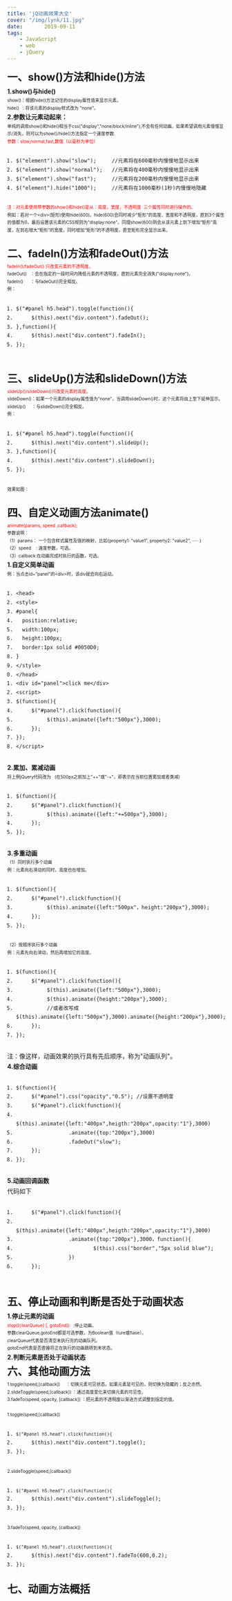 ```yaml
---
title: 'jQ动画效果大全'
cover: "/img/lynk/11.jpg"
date:       2019-09-11
tags:
	- JavaScript
	- web
	- jQuery
---
```

<div class="htmledit_views" id="content_views">
                                            
<div style="line-height:1.75;"><strong><span style="font-size:24px;">一、show()方法和hide()方法</span></strong></div>
<div style="line-height:1.75;font-size:14px;"><span style="font-weight:bold;">1.show()与hide()</span></div>
<div style="line-height:1.75;"><span style="font-size:10px;">show()：根据hide()方法记住的display属性值来显示元素。</span></div>
<div style="line-height:1.75;"><span style="font-size:10px;">hide() &nbsp; : 将该元素的display样式改为 "none"。</span></div>
<div style="line-height:1.75;font-size:14px;"><img src="" alt="" style="font-size:12px;"><img src="https://img-blog.csdn.net/20171220040927323" alt=""></div>
<div style="line-height:1.75;font-size:14px;"><span style="font-weight:bold;">2.参数让元素动起来：</span></div>
<div style="line-height:1.75;"><span style="font-size:10px;">单纯的调用show()和hide()相当于css("display","none/block/inline"),不会有任何动画。如果希望调用元素慢慢显示/消失，则可以为show()/hide()方法指定一个速度参数.</span></div>
<div style="line-height:1.75;"><span style="font-size:10px;color:#ff0000;">参数：slow,normal,fast,数值（以毫秒为单位）</span></div>
<div style="line-height:1.75;"><pre><code class="hljs javascript"><ol class="hljs-ln"><li><div class="hljs-ln-numbers"><div class="hljs-ln-line hljs-ln-n" data-line-number="1"></div></div><div class="hljs-ln-code"><div class="hljs-ln-line">$(<span class="hljs-string">"element"</span>).show(<span class="hljs-string">"slow"</span>);     <span class="hljs-comment">//元素将在600毫秒内慢慢地显示出来</span></div></div></li><li><div class="hljs-ln-numbers"><div class="hljs-ln-line hljs-ln-n" data-line-number="2"></div></div><div class="hljs-ln-code"><div class="hljs-ln-line">$(<span class="hljs-string">"element"</span>).show(<span class="hljs-string">"normal"</span>);   <span class="hljs-comment">//元素将在400毫秒内慢慢地显示出来</span></div></div></li><li><div class="hljs-ln-numbers"><div class="hljs-ln-line hljs-ln-n" data-line-number="3"></div></div><div class="hljs-ln-code"><div class="hljs-ln-line">$(<span class="hljs-string">"element"</span>).show(<span class="hljs-string">"fast"</span>);     <span class="hljs-comment">//元素将在200毫秒内慢慢地显示出来</span></div></div></li><li><div class="hljs-ln-numbers"><div class="hljs-ln-line hljs-ln-n" data-line-number="4"></div></div><div class="hljs-ln-code"><div class="hljs-ln-line">$(<span class="hljs-string">"element"</span>).hide(<span class="hljs-string">"1000"</span>);     <span class="hljs-comment">//元素将在1000毫秒(1秒)内慢慢地隐藏</span></div></div></li></ol></code><div class="hljs-button signin" data-title="登录后复制" onclick="hljs.signin(event)"></div></pre><span style="font-size:10px;color:#ff0000;">注：对元素使用带参数的show()和hide()是从：高度，宽度，不透明度 &nbsp;三个属性同时进行操作的。</span></div>
<div style="line-height:1.75;"><span style="font-size:10px;">例如：若对一个&lt;div&gt;(矩形)使用hide(600)。hide(600)会同时减少"矩形"的高度、宽度和不透明度，直到3个属性的值都为0，最后设置该元素的CSS规则为"display:none"。同理show(600)则会从该元素上到下增加“矩形”高度，左到右增大“矩形”的宽度，同时增加“矩形”的不透明度，直至矩形完全显示出来。</span></div>
<div style="line-height:1.75;font-size:14px;"><br></div>
<div style="line-height:1.75;"><strong><span style="font-size:24px;">二、fadeIn()方法和fadeOut()方法</span></strong></div>
<div style="line-height:1.75;"><span style="font-size:10px;color:#ff0000;">fadeIn()/fadeOut() 只改变元素的不透明度。</span></div>
<div style="line-height:1.75;"><span style="font-size:10px;">fadeOut() &nbsp; ：会在指定的一段时间内降低元素的不透明度，直到元素完全消失("display:none")。</span></div>
<div style="line-height:1.75;"><span style="font-size:10px;">fadeIn() &nbsp; &nbsp; &nbsp;：与fadeOut()完全相反。</span></div>
<div style="line-height:1.75;"><span><span style="font-size:10px;">例：</span></span></div>
<div style="line-height:1.75;"><pre><code class="hljs javascript"><ol class="hljs-ln"><li><div class="hljs-ln-numbers"><div class="hljs-ln-line hljs-ln-n" data-line-number="1"></div></div><div class="hljs-ln-code"><div class="hljs-ln-line">$(<span class="hljs-string">"#panel h5.head"</span>).toggle(<span class="hljs-function"><span class="hljs-keyword">function</span>(<span class="hljs-params"></span>)</span>{</div></div></li><li><div class="hljs-ln-numbers"><div class="hljs-ln-line hljs-ln-n" data-line-number="2"></div></div><div class="hljs-ln-code"><div class="hljs-ln-line">     $(<span class="hljs-keyword">this</span>).next(<span class="hljs-string">"div.content"</span>).fadeOut();</div></div></li><li><div class="hljs-ln-numbers"><div class="hljs-ln-line hljs-ln-n" data-line-number="3"></div></div><div class="hljs-ln-code"><div class="hljs-ln-line">},<span class="hljs-function"><span class="hljs-keyword">function</span>(<span class="hljs-params"></span>)</span>{</div></div></li><li><div class="hljs-ln-numbers"><div class="hljs-ln-line hljs-ln-n" data-line-number="4"></div></div><div class="hljs-ln-code"><div class="hljs-ln-line">     $(<span class="hljs-keyword">this</span>).next(<span class="hljs-string">"div.content"</span>).fadeIn();</div></div></li><li><div class="hljs-ln-numbers"><div class="hljs-ln-line hljs-ln-n" data-line-number="5"></div></div><div class="hljs-ln-code"><div class="hljs-ln-line">});</div></div></li></ol></code><div class="hljs-button signin" data-title="登录后复制" onclick="hljs.signin(event)"></div></pre></div>
<div style="line-height:1.75;font-size:14px;"><span style="font-size:12px;color:rgb(51,51,51);"><img src="https://img-blog.csdn.net/20171220040829803" alt=""></span></div>
<div style="line-height:1.75;font-size:14px;"><span style="font-size:12px;color:rgb(51,51,51);"><br></span></div>
<div><img src="" alt=""></div>
<div style="line-height:1.75;"><strong><span style="font-size:24px;">三、slideUp()方法和slideDown()方法</span></strong></div>
<div style="line-height:1.75;"><span style="font-size:10px;color:#ff0000;">slideUp()/slideDown()只改变元素的高度。</span></div>
<div style="line-height:1.75;"><span style="font-size:10px;">slideDown()：如果一个元素的display属性值为"none"，当调用slideDown()时，这个元素将由上至下延伸显示。</span></div>
<div style="line-height:1.75;"><span style="font-size:10px;">slideUp() &nbsp; &nbsp; ：与slideDown()完全相反。</span></div>
<div style="line-height:1.75;"><span style="font-size:10px;">例：</span></div>
<div style="line-height:1.75;"><pre><code class="hljs javascript"><ol class="hljs-ln"><li><div class="hljs-ln-numbers"><div class="hljs-ln-line hljs-ln-n" data-line-number="1"></div></div><div class="hljs-ln-code"><div class="hljs-ln-line">$(<span class="hljs-string">"#panel h5.head"</span>).toggle(<span class="hljs-function"><span class="hljs-keyword">function</span>(<span class="hljs-params"></span>)</span>{</div></div></li><li><div class="hljs-ln-numbers"><div class="hljs-ln-line hljs-ln-n" data-line-number="2"></div></div><div class="hljs-ln-code"><div class="hljs-ln-line">     $(<span class="hljs-keyword">this</span>).next(<span class="hljs-string">"div.content"</span>).slideUp();</div></div></li><li><div class="hljs-ln-numbers"><div class="hljs-ln-line hljs-ln-n" data-line-number="3"></div></div><div class="hljs-ln-code"><div class="hljs-ln-line">},<span class="hljs-function"><span class="hljs-keyword">function</span>(<span class="hljs-params"></span>)</span>{</div></div></li><li><div class="hljs-ln-numbers"><div class="hljs-ln-line hljs-ln-n" data-line-number="4"></div></div><div class="hljs-ln-code"><div class="hljs-ln-line">     $(<span class="hljs-keyword">this</span>).next(<span class="hljs-string">"div.content"</span>).slideDown();</div></div></li><li><div class="hljs-ln-numbers"><div class="hljs-ln-line hljs-ln-n" data-line-number="5"></div></div><div class="hljs-ln-code"><div class="hljs-ln-line">});</div></div></li></ol></code><div class="hljs-button signin" data-title="登录后复制" onclick="hljs.signin(event)"></div></pre><span style="font-size:10px;">效果如图：</span></div>
<div style="line-height:1.75;font-size:14px;"><img src="https://img-blog.csdn.net/20171220040805164" alt=""></div>
<div style="line-height:1.75;font-size:14px;"><br></div>
<div style="line-height:1.75;">
<div style="line-height:1.75;"><strong><span style="font-size:24px;">四、自定义动画方法animate()</span></strong></div>
<div style="line-height:1.75;"><span style="color:rgb(227,0,0);"><span style="font-size:10px;">animate(params, speed ,callback);</span></span></div>
<div style="line-height:1.75;"><span style="font-size:10px;">参数说明：</span></div>
<div style="line-height:1.75;"><span style="font-size:10px;">（1）params： 一个包含样式属性及值的映射，比如{property1: "value1", property2: "value2", ····· }</span></div>
<div style="line-height:1.75;"><span style="font-size:10px;">（2）speed &nbsp; &nbsp;: 速度参数，可选。</span></div>
<div style="line-height:1.75;"><span style="font-size:10px;">（3）callback:在动画完成时执行的函数，可选。</span></div>
<div style="font-size:14px;line-height:1.75;"><span style="font-weight:bold;">1.自定义简单动画</span></div>
<div style="line-height:1.75;"><span style="font-size:10px;">例：当点击id="panel"的&lt;div&gt;时，该div就会向右运动。</span></div>
<div style="line-height:1.75;"><pre><code class="hljs xml"><ol class="hljs-ln"><li><div class="hljs-ln-numbers"><div class="hljs-ln-line hljs-ln-n" data-line-number="1"></div></div><div class="hljs-ln-code"><div class="hljs-ln-line"><span class="hljs-tag">&lt;<span class="hljs-name">head</span>&gt;</span></div></div></li><li><div class="hljs-ln-numbers"><div class="hljs-ln-line hljs-ln-n" data-line-number="2"></div></div><div class="hljs-ln-code"><div class="hljs-ln-line"><span class="hljs-tag">&lt;<span class="hljs-name">style</span>&gt;</span><span class="css"></span></div></div></li><li><div class="hljs-ln-numbers"><div class="hljs-ln-line hljs-ln-n" data-line-number="3"></div></div><div class="hljs-ln-code"><div class="hljs-ln-line"><span class="hljs-selector-id">#panel</span>{</div></div></li><li><div class="hljs-ln-numbers"><div class="hljs-ln-line hljs-ln-n" data-line-number="4"></div></div><div class="hljs-ln-code"><div class="hljs-ln-line">  <span class="hljs-attribute">position</span>:relative;</div></div></li><li><div class="hljs-ln-numbers"><div class="hljs-ln-line hljs-ln-n" data-line-number="5"></div></div><div class="hljs-ln-code"><div class="hljs-ln-line">  <span class="hljs-attribute">width</span>:<span class="hljs-number">100px</span>;</div></div></li><li><div class="hljs-ln-numbers"><div class="hljs-ln-line hljs-ln-n" data-line-number="6"></div></div><div class="hljs-ln-code"><div class="hljs-ln-line">  <span class="hljs-attribute">height</span>:<span class="hljs-number">100px</span>;</div></div></li><li><div class="hljs-ln-numbers"><div class="hljs-ln-line hljs-ln-n" data-line-number="7"></div></div><div class="hljs-ln-code"><div class="hljs-ln-line">  <span class="hljs-attribute">border</span>:<span class="hljs-number">1px</span> solid <span class="hljs-number">#0050D0</span>;</div></div></li><li><div class="hljs-ln-numbers"><div class="hljs-ln-line hljs-ln-n" data-line-number="8"></div></div><div class="hljs-ln-code"><div class="hljs-ln-line">}</div></div></li><li><div class="hljs-ln-numbers"><div class="hljs-ln-line hljs-ln-n" data-line-number="9"></div></div><div class="hljs-ln-code"><div class="hljs-ln-line"><span class="hljs-tag">&lt;/<span class="hljs-name">style</span>&gt;</span></div></div></li><li><div class="hljs-ln-numbers"><div class="hljs-ln-line hljs-ln-n" data-line-number="10"></div></div><div class="hljs-ln-code"><div class="hljs-ln-line"><span class="hljs-tag">&lt;/<span class="hljs-name">head</span>&gt;</span></div></div></li><li><div class="hljs-ln-numbers"><div class="hljs-ln-line hljs-ln-n" data-line-number="11"></div></div><div class="hljs-ln-code"><div class="hljs-ln-line"><span class="hljs-tag">&lt;<span class="hljs-name">div</span> <span class="hljs-attr">id</span>=<span class="hljs-string">"panel"</span>&gt;</span>click me<span class="hljs-tag">&lt;/<span class="hljs-name">div</span>&gt;</span></div></div></li><li><div class="hljs-ln-numbers"><div class="hljs-ln-line hljs-ln-n" data-line-number="12"></div></div><div class="hljs-ln-code"><div class="hljs-ln-line"><span class="hljs-tag">&lt;<span class="hljs-name">script</span>&gt;</span><span class="javascript"></span></div></div></li><li><div class="hljs-ln-numbers"><div class="hljs-ln-line hljs-ln-n" data-line-number="13"></div></div><div class="hljs-ln-code"><div class="hljs-ln-line">$(<span class="hljs-function"><span class="hljs-keyword">function</span>(<span class="hljs-params"></span>)</span>{</div></div></li><li><div class="hljs-ln-numbers"><div class="hljs-ln-line hljs-ln-n" data-line-number="14"></div></div><div class="hljs-ln-code"><div class="hljs-ln-line">     $(<span class="hljs-string">"#panel"</span>).click(<span class="hljs-function"><span class="hljs-keyword">function</span>(<span class="hljs-params"></span>)</span>{</div></div></li><li><div class="hljs-ln-numbers"><div class="hljs-ln-line hljs-ln-n" data-line-number="15"></div></div><div class="hljs-ln-code"><div class="hljs-ln-line">          $(<span class="hljs-keyword">this</span>).animate({<span class="hljs-attr">left</span>:<span class="hljs-string">"500px"</span>},<span class="hljs-number">3000</span>);</div></div></li><li><div class="hljs-ln-numbers"><div class="hljs-ln-line hljs-ln-n" data-line-number="16"></div></div><div class="hljs-ln-code"><div class="hljs-ln-line">     });</div></div></li><li><div class="hljs-ln-numbers"><div class="hljs-ln-line hljs-ln-n" data-line-number="17"></div></div><div class="hljs-ln-code"><div class="hljs-ln-line">});</div></div></li><li><div class="hljs-ln-numbers"><div class="hljs-ln-line hljs-ln-n" data-line-number="18"></div></div><div class="hljs-ln-code"><div class="hljs-ln-line"><span class="hljs-tag">&lt;/<span class="hljs-name">script</span>&gt;</span></div></div></li></ol></code><div class="hljs-button signin" data-title="登录后复制" onclick="hljs.signin(event)"></div></pre><span style="font-size:14px;"><strong>2.累加、累减动画</strong></span></div>
<div style="line-height:1.75;"><span style="font-size:10px;">将上例jQuery代码改为 &nbsp; (在500px之前加上"+="或"-="，即表示在当前位置累加或者类减)</span></div>
<div style="line-height:1.75;"><pre><code class="hljs javascript"><ol class="hljs-ln"><li><div class="hljs-ln-numbers"><div class="hljs-ln-line hljs-ln-n" data-line-number="1"></div></div><div class="hljs-ln-code"><div class="hljs-ln-line">$(<span class="hljs-function"><span class="hljs-keyword">function</span>(<span class="hljs-params"></span>)</span>{</div></div></li><li><div class="hljs-ln-numbers"><div class="hljs-ln-line hljs-ln-n" data-line-number="2"></div></div><div class="hljs-ln-code"><div class="hljs-ln-line">     $(<span class="hljs-string">"#panel"</span>).click(<span class="hljs-function"><span class="hljs-keyword">function</span>(<span class="hljs-params"></span>)</span>{</div></div></li><li><div class="hljs-ln-numbers"><div class="hljs-ln-line hljs-ln-n" data-line-number="3"></div></div><div class="hljs-ln-code"><div class="hljs-ln-line">          $(<span class="hljs-keyword">this</span>).animate({<span class="hljs-attr">left</span>:<span class="hljs-string">"+=500px"</span>},<span class="hljs-number">3000</span>);</div></div></li><li><div class="hljs-ln-numbers"><div class="hljs-ln-line hljs-ln-n" data-line-number="4"></div></div><div class="hljs-ln-code"><div class="hljs-ln-line">     });</div></div></li><li><div class="hljs-ln-numbers"><div class="hljs-ln-line hljs-ln-n" data-line-number="5"></div></div><div class="hljs-ln-code"><div class="hljs-ln-line">});</div></div></li></ol></code><div class="hljs-button signin" data-title="登录后复制" onclick="hljs.signin(event)"></div></pre><span style="font-size:14px;"><strong>3.多重动画</strong></span></div>
<div style="line-height:1.75;"><span style="font-size:10px;">（1）同时执行多个动画</span></div>
<div style="line-height:1.75;"><span style="font-size:10px;">例：元素向右滑动的同时，高度也在增加。</span></div>
<div style="line-height:1.75;"><pre><code class="hljs javascript"><ol class="hljs-ln"><li><div class="hljs-ln-numbers"><div class="hljs-ln-line hljs-ln-n" data-line-number="1"></div></div><div class="hljs-ln-code"><div class="hljs-ln-line">$(<span class="hljs-function"><span class="hljs-keyword">function</span>(<span class="hljs-params"></span>)</span>{</div></div></li><li><div class="hljs-ln-numbers"><div class="hljs-ln-line hljs-ln-n" data-line-number="2"></div></div><div class="hljs-ln-code"><div class="hljs-ln-line">     $(<span class="hljs-string">"#panel"</span>).click(<span class="hljs-function"><span class="hljs-keyword">function</span>(<span class="hljs-params"></span>)</span>{</div></div></li><li><div class="hljs-ln-numbers"><div class="hljs-ln-line hljs-ln-n" data-line-number="3"></div></div><div class="hljs-ln-code"><div class="hljs-ln-line">          $(<span class="hljs-keyword">this</span>).animate({<span class="hljs-attr">left</span>:<span class="hljs-string">"500px"</span>，height:<span class="hljs-string">"200px"</span>},<span class="hljs-number">3000</span>);</div></div></li><li><div class="hljs-ln-numbers"><div class="hljs-ln-line hljs-ln-n" data-line-number="4"></div></div><div class="hljs-ln-code"><div class="hljs-ln-line">     });</div></div></li><li><div class="hljs-ln-numbers"><div class="hljs-ln-line hljs-ln-n" data-line-number="5"></div></div><div class="hljs-ln-code"><div class="hljs-ln-line">});</div></div></li></ol></code><div class="hljs-button signin" data-title="登录后复制" onclick="hljs.signin(event)"></div></pre><span style="font-size:10px;">（2）按顺序执行多个动画</span></div>
<div style="line-height:1.75;"><span style="font-size:10px;">例：元素先向右滑动，然后再增加它的高度。</span></div>
<div style="line-height:1.75;"><pre><code class="hljs javascript"><ol class="hljs-ln"><li><div class="hljs-ln-numbers"><div class="hljs-ln-line hljs-ln-n" data-line-number="1"></div></div><div class="hljs-ln-code"><div class="hljs-ln-line">$(<span class="hljs-function"><span class="hljs-keyword">function</span>(<span class="hljs-params"></span>)</span>{</div></div></li><li><div class="hljs-ln-numbers"><div class="hljs-ln-line hljs-ln-n" data-line-number="2"></div></div><div class="hljs-ln-code"><div class="hljs-ln-line">     $(<span class="hljs-string">"#panel"</span>).click(<span class="hljs-function"><span class="hljs-keyword">function</span>(<span class="hljs-params"></span>)</span>{</div></div></li><li><div class="hljs-ln-numbers"><div class="hljs-ln-line hljs-ln-n" data-line-number="3"></div></div><div class="hljs-ln-code"><div class="hljs-ln-line">          $(<span class="hljs-keyword">this</span>).animate({<span class="hljs-attr">left</span>:<span class="hljs-string">"500px"</span>},<span class="hljs-number">3000</span>);</div></div></li><li><div class="hljs-ln-numbers"><div class="hljs-ln-line hljs-ln-n" data-line-number="4"></div></div><div class="hljs-ln-code"><div class="hljs-ln-line">          $(<span class="hljs-keyword">this</span>).animate({<span class="hljs-attr">height</span>:<span class="hljs-string">"200px"</span>},<span class="hljs-number">3000</span>);</div></div></li><li><div class="hljs-ln-numbers"><div class="hljs-ln-line hljs-ln-n" data-line-number="5"></div></div><div class="hljs-ln-code"><div class="hljs-ln-line">          <span class="hljs-comment">//或者改写成 $(this).animate({left:"500px"},3000).animate({height:"200px"},3000);</span></div></div></li><li><div class="hljs-ln-numbers"><div class="hljs-ln-line hljs-ln-n" data-line-number="6"></div></div><div class="hljs-ln-code"><div class="hljs-ln-line">     });</div></div></li><li><div class="hljs-ln-numbers"><div class="hljs-ln-line hljs-ln-n" data-line-number="7"></div></div><div class="hljs-ln-code"><div class="hljs-ln-line">});</div></div></li></ol></code><div class="hljs-button signin" data-title="登录后复制" onclick="hljs.signin(event)"></div></pre>注：像这样，动画效果的执行具有先后顺序，称为"动画队列"。</div>
<div style="font-size:14px;line-height:1.75;"><span style="font-weight:bold;">4.综合动画</span></div>
<div style="font-size:14px;line-height:1.75;"><span style="font-weight:bold;"><img src="https://img-blog.csdn.net/20171220042852742" alt=""></span></div>
<div style="font-size:14px;"><img src="" alt=""></div>
<div style="line-height:1.75;"><pre><code class="hljs javascript"><ol class="hljs-ln"><li><div class="hljs-ln-numbers"><div class="hljs-ln-line hljs-ln-n" data-line-number="1"></div></div><div class="hljs-ln-code"><div class="hljs-ln-line">$(<span class="hljs-function"><span class="hljs-keyword">function</span>(<span class="hljs-params"></span>)</span>{</div></div></li><li><div class="hljs-ln-numbers"><div class="hljs-ln-line hljs-ln-n" data-line-number="2"></div></div><div class="hljs-ln-code"><div class="hljs-ln-line">     $(<span class="hljs-string">"#panel"</span>).css(<span class="hljs-string">"opacity"</span>,<span class="hljs-string">"0.5"</span>); <span class="hljs-comment">//设置不透明度</span></div></div></li><li><div class="hljs-ln-numbers"><div class="hljs-ln-line hljs-ln-n" data-line-number="3"></div></div><div class="hljs-ln-code"><div class="hljs-ln-line">     $(<span class="hljs-string">"#panel"</span>).click(<span class="hljs-function"><span class="hljs-keyword">function</span>(<span class="hljs-params"></span>)</span>{</div></div></li><li><div class="hljs-ln-numbers"><div class="hljs-ln-line hljs-ln-n" data-line-number="4"></div></div><div class="hljs-ln-code"><div class="hljs-ln-line">          $(<span class="hljs-keyword">this</span>).animate({<span class="hljs-attr">left</span>:<span class="hljs-string">"400px"</span>,<span class="hljs-attr">heigth</span>:<span class="hljs-string">"200px"</span>,<span class="hljs-attr">opacity</span>:<span class="hljs-string">"1"</span>},<span class="hljs-number">3000</span>)</div></div></li><li><div class="hljs-ln-numbers"><div class="hljs-ln-line hljs-ln-n" data-line-number="5"></div></div><div class="hljs-ln-code"><div class="hljs-ln-line">                 .animate({<span class="hljs-attr">top</span>:<span class="hljs-string">"200px"</span>},<span class="hljs-number">3000</span>)</div></div></li><li><div class="hljs-ln-numbers"><div class="hljs-ln-line hljs-ln-n" data-line-number="6"></div></div><div class="hljs-ln-code"><div class="hljs-ln-line">                 .fadeOut(<span class="hljs-string">"slow"</span>);</div></div></li><li><div class="hljs-ln-numbers"><div class="hljs-ln-line hljs-ln-n" data-line-number="7"></div></div><div class="hljs-ln-code"><div class="hljs-ln-line">     });</div></div></li><li><div class="hljs-ln-numbers"><div class="hljs-ln-line hljs-ln-n" data-line-number="8"></div></div><div class="hljs-ln-code"><div class="hljs-ln-line">});</div></div></li></ol></code><div class="hljs-button signin" data-title="登录后复制" onclick="hljs.signin(event)"></div></pre><span style="font-size:14px;"><strong>5.动画回调函数</strong></span></div>
<div style="line-height:1.75;"><span style="font-size:14px;"><strong><img src="https://img-blog.csdn.net/20171220042916689" alt=""><br></strong></span></div>
<div style="font-size:14px;"><img src="" alt=""></div>
<div style="line-height:1.75;">代码如下<pre><code class="hljs javascript"><ol class="hljs-ln"><li><div class="hljs-ln-numbers"><div class="hljs-ln-line hljs-ln-n" data-line-number="1"></div></div><div class="hljs-ln-code"><div class="hljs-ln-line">     $(<span class="hljs-string">"#panel"</span>).click(<span class="hljs-function"><span class="hljs-keyword">function</span>(<span class="hljs-params"></span>)</span>{</div></div></li><li><div class="hljs-ln-numbers"><div class="hljs-ln-line hljs-ln-n" data-line-number="2"></div></div><div class="hljs-ln-code"><div class="hljs-ln-line">          $(<span class="hljs-keyword">this</span>).animate({<span class="hljs-attr">left</span>:<span class="hljs-string">"400px"</span>,<span class="hljs-attr">heigth</span>:<span class="hljs-string">"200px"</span>,<span class="hljs-attr">opacity</span>:<span class="hljs-string">"1"</span>},<span class="hljs-number">3000</span>)</div></div></li><li><div class="hljs-ln-numbers"><div class="hljs-ln-line hljs-ln-n" data-line-number="3"></div></div><div class="hljs-ln-code"><div class="hljs-ln-line">                 .animate({<span class="hljs-attr">top</span>:<span class="hljs-string">"200px"</span>},<span class="hljs-number">3000</span>，<span class="hljs-function"><span class="hljs-keyword">function</span>(<span class="hljs-params"></span>)</span>{</div></div></li><li><div class="hljs-ln-numbers"><div class="hljs-ln-line hljs-ln-n" data-line-number="4"></div></div><div class="hljs-ln-code"><div class="hljs-ln-line">                         $(<span class="hljs-keyword">this</span>).css(<span class="hljs-string">"border"</span>,<span class="hljs-string">"5px solid blue"</span>);</div></div></li><li><div class="hljs-ln-numbers"><div class="hljs-ln-line hljs-ln-n" data-line-number="5"></div></div><div class="hljs-ln-code"><div class="hljs-ln-line">                 })</div></div></li><li><div class="hljs-ln-numbers"><div class="hljs-ln-line hljs-ln-n" data-line-number="6"></div></div><div class="hljs-ln-code"><div class="hljs-ln-line">     });</div></div></li></ol></code><div class="hljs-button signin" data-title="登录后复制" onclick="hljs.signin(event)"></div></pre><br></div>
<div style="line-height:1.75;"><strong><span style="font-size:24px;">五、停止动画和判断是否处于动画状态</span></strong></div>
<div style="line-height:1.75;"><strong>1.停止元素的动画</strong></div>
<div style="line-height:1.75;"><span style="font-size:10px;"><span style="color:#ff0000;">stop([clearQueue] [, gotoEnd])</span>&nbsp;&nbsp; :停止动画。</span></div>
<div style="line-height:1.75;"><span style="font-size:10px;">参数clearQueue,gotoEnd都是可选参数，为Boolean值（ture或flase）。</span></div>
<div style="line-height:1.75;"><span style="font-size:10px;">clearQueue代表是否清空未执行完的动画队列。</span></div>
<div style="line-height:1.75;"><span style="font-size:10px;">gotoEnd代表是否直接将正在执行的动画跳转到末状态。</span></div>
<div style="line-height:1.75;"><span style="font-weight:bold;">2.判断元素是否处于动画状态</span></div>
<div style="line-height:1.75;"><strong><img src="https://img-blog.csdn.net/20171220042956032" alt=""><br></strong></div>
<div style="font-size:14px;"><img src="" alt=""></div>
<div style="line-height:1.75;"><span style="font-size:24px;"><strong>六、其他动画方法</strong></span></div>
<div style="line-height:1.75;"><span style="font-size:10px;">1.toggle(speed,[callback]) &nbsp; &nbsp; ：切换元素可见状态。如果元素是可见的，则切换为隐藏的；反之亦然。</span></div>
<div style="line-height:1.75;"><span style="font-size:10px;">2.slideToggle(speed,[callback]) ：通过高度变化来切换元素的可见性。</span></div>
<div style="line-height:1.75;"><span style="font-size:10px;">3.fadeTo(speed, opacity, [callback]) ：把元素的不透明度以渐进方式调整到指定的值。</span></div>
<div style="line-height:1.75;"><span style="font-size:10px;"><br></span></div>
<div style="line-height:1.75;"><span style="font-size:10px;">1.toggle(speed,[callback])</span></div>
<div style="line-height:1.75;"><pre><code class="hljs javascript"><ol class="hljs-ln"><li><div class="hljs-ln-numbers"><div class="hljs-ln-line hljs-ln-n" data-line-number="1"></div></div><div class="hljs-ln-code"><div class="hljs-ln-line"><span style="font-size:10px;">$(<span class="hljs-string">"#panel h5.head"</span>).click(<span class="hljs-function"><span class="hljs-keyword">function</span>(<span class="hljs-params"></span>)</span>{</span></div></div></li><li><div class="hljs-ln-numbers"><div class="hljs-ln-line hljs-ln-n" data-line-number="2"></div></div><div class="hljs-ln-code"><div class="hljs-ln-line">     $(<span class="hljs-keyword">this</span>).next(<span class="hljs-string">"div.content"</span>).toggle();</div></div></li><li><div class="hljs-ln-numbers"><div class="hljs-ln-line hljs-ln-n" data-line-number="3"></div></div><div class="hljs-ln-code"><div class="hljs-ln-line">});</div></div></li></ol></code><div class="hljs-button signin" data-title="登录后复制" onclick="hljs.signin(event)"></div></pre></div>
<div><span style="font-size:10px;"><img src="" alt=""></span></div>
<div style="line-height:1.75;"><span style="font-size:10px;">2.slideToggle(speed,[callback])</span><pre><code class="hljs javascript"><ol class="hljs-ln"><li><div class="hljs-ln-numbers"><div class="hljs-ln-line hljs-ln-n" data-line-number="1"></div></div><div class="hljs-ln-code"><div class="hljs-ln-line"><span style="font-size:10px;">$(<span class="hljs-string">"#panel h5.head"</span>).click(<span class="hljs-function"><span class="hljs-keyword">function</span>(<span class="hljs-params"></span>)</span>{</span></div></div></li><li><div class="hljs-ln-numbers"><div class="hljs-ln-line hljs-ln-n" data-line-number="2"></div></div><div class="hljs-ln-code"><div class="hljs-ln-line">     $(<span class="hljs-keyword">this</span>).next(<span class="hljs-string">"div.content"</span>).slideToggle();</div></div></li><li><div class="hljs-ln-numbers"><div class="hljs-ln-line hljs-ln-n" data-line-number="3"></div></div><div class="hljs-ln-code"><div class="hljs-ln-line">});</div></div></li></ol></code><div class="hljs-button signin" data-title="登录后复制" onclick="hljs.signin(event)"></div></pre></div>
<div><span style="font-size:10px;"><img src="" alt=""></span></div>
<div><span style="font-size:10px;"><img src="" alt=""></span></div>
<div style="line-height:1.75;"><span style="font-size:10px;">3.fadeTo(speed, opacity, [callback])</span></div>
<div style="line-height:1.75;"><pre><code class="hljs javascript"><ol class="hljs-ln"><li><div class="hljs-ln-numbers"><div class="hljs-ln-line hljs-ln-n" data-line-number="1"></div></div><div class="hljs-ln-code"><div class="hljs-ln-line"><span style="font-size:10px;">$(<span class="hljs-string">"#panel h5.head"</span>).click(<span class="hljs-function"><span class="hljs-keyword">function</span>(<span class="hljs-params"></span>)</span>{</span></div></div></li><li><div class="hljs-ln-numbers"><div class="hljs-ln-line hljs-ln-n" data-line-number="2"></div></div><div class="hljs-ln-code"><div class="hljs-ln-line">     $(<span class="hljs-keyword">this</span>).next(<span class="hljs-string">"div.content"</span>).fadeTo(<span class="hljs-number">600</span>,<span class="hljs-number">0.2</span>);</div></div></li><li><div class="hljs-ln-numbers"><div class="hljs-ln-line hljs-ln-n" data-line-number="3"></div></div><div class="hljs-ln-code"><div class="hljs-ln-line">});</div></div></li></ol></code><div class="hljs-button signin" data-title="登录后复制" onclick="hljs.signin(event)"></div></pre></div>
</div>
<div style="line-height:1.75;"><strong><span style="font-size:24px;">七、动画方法概括</span></strong></div>
<img src="https://img-blog.csdn.net/20171220042648431" alt=""><img src="https://img-blog.csdn.net/20171220042702579" alt=""><br>                                    </div>